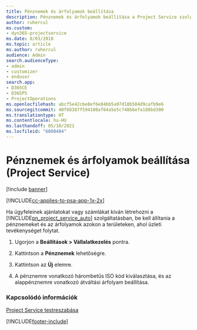 ```yaml
---
title: Pénznemek és árfolyamok beállítása
description: Pénznemek és árfolyamok beállítása a Project Service szolgáltatásban
author: ruhercul
ms.custom:
- dyn365-projectservice
ms.date: 8/03/2018
ms.topic: article
ms.author: ruhercul
audience: Admin
search.audienceType:
- admin
- customizer
- enduser
search.app:
- D365CE
- D365PS
- ProjectOperations
ms.openlocfilehash: abcf5e42cbe8ef6e84bb5a97d18b584d9cafb9e6
ms.sourcegitcommit: 40f68387f594180af64a5e5c748b6efa188bd300
ms.translationtype: HT
ms.contentlocale: hu-HU
ms.lasthandoff: 05/10/2021
ms.locfileid: "6008404"
---
```

# <a name="set-up-currencies-and-exchange-rates-project-service"></a>Pénznemek és árfolyamok beállítása (Project Service)

[!include [banner](../includes/psa-now-project-operations.md)]

[!INCLUDE[cc-applies-to-psa-app-1x-2x](../includes/cc-applies-to-psa-app-1x-2x.md)]

Ha ügyfeleinek ajánlatokat vagy számlákat kíván létrehozni a [!INCLUDE[pn_project_service_auto](../includes/pn-project-service-auto.md)] szolgáltatásban, be kell állítania a pénznemeket és az árfolyamok azokon a területeken, ahol üzleti tevékenységet folytat.  
  
1.  Ugorjon a **Beállítások > Vállalatkezelés** pontra.  
  
2.  Kattintson a **Pénznemek** lehetőségre.  
  
3.  Kattintson az **Új** elemre.  
  
4.  A pénznemre vonatkozó hárombetűs ISO kód kiválasztása, és az alappénznemre vonatkozó átváltási árfolyam beállítása.  
  
### <a name="see-also"></a>Kapcsolódó információk  
 [Project Service testreszabása](../psa/configure.md)


[!INCLUDE[footer-include](../includes/footer-banner.md)]